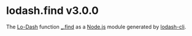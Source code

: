 # lodash.find v3.0.0

The [Lo-Dash](https://lodash.com/) function [_.find](http://lodash.com/docs#find) as a [Node.js](http://nodejs.org/) module generated by [lodash-cli](https://www.npmjs.com/package/lodash-cli).

